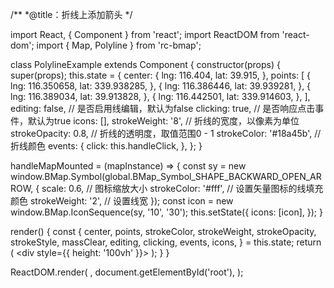 /**
 *@title：折线上添加箭头
 */

import React, { Component } from 'react';
import ReactDOM from 'react-dom';
import { Map, Polyline } from 'rc-bmap';

class PolylineExample extends Component {
  constructor(props) {
    super(props);
    this.state = {
      center: {
        lng: 116.404, 
        lat: 39.915,
      },
      points: [
        {
          lng: 116.350658,
          lat: 339.938285,
        }, {
          lng: 116.386446,
          lat: 39.939281,
        },
        {
          lng: 116.389034,
          lat: 39.913828,
        },
        {
          lng: 116.442501,
          lat: 339.914603,
        },
      ],
      editing: false, // 是否启用线编辑，默认为false
      clicking: true, // 是否响应点击事件，默认为true
      icons: [],
      strokeWeight: '8', // 折线的宽度，以像素为单位
      strokeOpacity: 0.8, // 折线的透明度，取值范围0 - 1
      strokeColor: '#18a45b', // 折线颜色
      events: {
        click: this.handleClick,
      },
    };
  }

  handleMapMounted = (mapInstance) => {
    const sy = new window.BMap.Symbol(global.BMap_Symbol_SHAPE_BACKWARD_OPEN_ARROW, {
      scale: 0.6, // 图标缩放大小
      strokeColor: '#fff', // 设置矢量图标的线填充颜色
      strokeWeight: '2', // 设置线宽
    });
    const icon = new window.BMap.IconSequence(sy, '10', '30');
    this.setState({
      icons: [icon],
    });
  }

  render() {
    const {
      center, points, strokeColor, strokeWeight, strokeOpacity,
      strokeStyle, massClear, editing, clicking, events, icons,
    } = this.state;
    return (
      <div style={{ height: '100vh' }}>
        <Map
          ak="dbLUj1nQTvDvKXkov5fhnH5HIE88RUEO"
          center={center}
          scrollWheelZoom
          mapMounted={this.handleMapMounted}
        >
          <Polyline
            points={points}
            strokeColor={strokeColor}
            strokeWeight={strokeWeight}
            strokeOpacity={strokeOpacity}
            icons={icons}
            editing={editing}
            clicking={clicking}
            events={events}
          />
        </Map>
      </div>
    );
  }
}

ReactDOM.render(
  <PolylineExample />,
  document.getElementById('root'),
);
